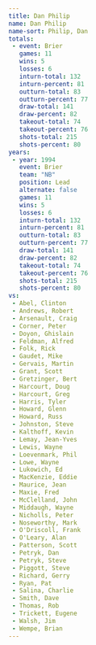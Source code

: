 ```yaml
---
title: Dan Philip
name: Dan Philip
name-sort: Philip, Dan
totals:
 - event: Brier
   games: 11
   wins: 5
   losses: 6
   inturn-total: 132
   inturn-percent: 81
   outturn-total: 83
   outturn-percent: 77
   draw-total: 141
   draw-percent: 82
   takeout-total: 74
   takeout-percent: 76
   shots-total: 215
   shots-percent: 80
years:
 - year: 1994
   event: Brier
   team: "NB"
   position: Lead
   alternate: false
   games: 11
   wins: 5
   losses: 6
   inturn-total: 132
   inturn-percent: 81
   outturn-total: 83
   outturn-percent: 77
   draw-total: 141
   draw-percent: 82
   takeout-total: 74
   takeout-percent: 76
   shots-total: 215
   shots-percent: 80
vs:
 - Abel, Clinton
 - Andrews, Robert
 - Arsenault, Craig
 - Corner, Peter
 - Doyon, Ghislain
 - Feldman, Alfred
 - Folk, Rick
 - Gaudet, Mike
 - Gervais, Martin
 - Grant, Scott
 - Gretzinger, Bert
 - Harcourt, Doug
 - Harcourt, Greg
 - Harris, Tyler
 - Howard, Glenn
 - Howard, Russ
 - Johnston, Steve
 - Kalthoff, Kevin
 - Lemay, Jean-Yves
 - Lewis, Wayne
 - Loevenmark, Phil
 - Lowe, Wayne
 - Lukowich, Ed
 - MacKenzie, Eddie
 - Maurice, Jean
 - Maxie, Fred
 - McClelland, John
 - Middaugh, Wayne
 - Nicholls, Peter
 - Noseworthy, Mark
 - O'Driscoll, Frank
 - O'Leary, Alan
 - Patterson, Scott
 - Petryk, Dan
 - Petryk, Steve
 - Piggott, Steve
 - Richard, Gerry
 - Ryan, Pat
 - Salina, Charlie
 - Smith, Dave
 - Thomas, Rob
 - Trickett, Eugene
 - Walsh, Jim
 - Wempe, Brian
---
```

